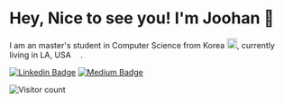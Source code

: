 # Hey, Nice to see you! I'm Joohan 👋
I am an master's student in Computer Science from Korea <img src = "https://cdn-icons-png.flaticon.com/512/2151/2151415.png" width="18"/>, currently living in LA, USA <img src = "https://cdn-icons-png.flaticon.com/512/3909/3909383.png" width="13"/>.

[![Linkedin Badge](https://img.shields.io/badge/-joohan_lee-blue?style=flat&logo=Linkedin&logoColor=white&link=https://www.linkedin.com/in/lucas-joohan-lee/)](https://www.linkedin.com/in/lucas-joohan-lee/)
[![Medium Badge](https://img.shields.io/badge/-@joohan224-000000?style=flat&labelColor=000000&logo=Medium&link=https://medium.com/@joohan224)](https://medium.com/@joohan224)

<!--![Visitor count](https://shields-io-visitor-counter.herokuapp.com/badge?page=octocat.Spoon-Knife)-->
![Visitor count]([https://shields-io-visitor-counter.herokuapp.com/badge?page=octocat.Spoon-Knife](https://shields-io-visitor-counter.herokuapp.com/badge?page=octocat.Spoon-Knife&label=Visitors&labelColor=000000&logo=GitHub&logoColor=FFFFFF&color=1D70B8&style=for-the-badge))




<!--
**joohan-lee/joohan-lee** is a ✨ _special_ ✨ repository because its `README.md` (this file) appears on your GitHub profile.

Here are some ideas to get you started:

- 🔭 I’m currently working on ...
- 🌱 I’m currently learning ...
- 👯 I’m looking to collaborate on ...
- 🤔 I’m looking for help with ...
- 💬 Ask me about ...
- 📫 How to reach me: ...
- 😄 Pronouns: ...
- ⚡ Fun fact: ...
-->

